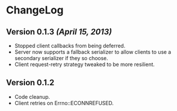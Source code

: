 # ChangeLog

## Version 0.1.3 _(April 15, 2013)_

- Stopped client callbacks from being deferred.
- Server now supports a fallback serializer to allow clients to use a secondary serializer if they so choose.
- Client request-retry strategy tweaked to be more resilient.

## Version 0.1.2

- Code cleanup.
- Client retries on Errno::ECONNREFUSED.
